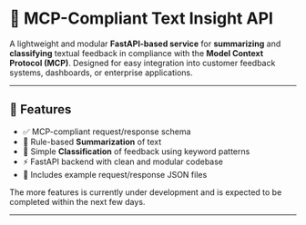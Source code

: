 
# 🧠 MCP-Compliant Text Insight API

A lightweight and modular **FastAPI-based service** for **summarizing** and **classifying** textual feedback in compliance with the **Model Context Protocol (MCP)**. Designed for easy integration into customer feedback systems, dashboards, or enterprise applications.

---

## 🚀 Features

- ✅ MCP-compliant request/response schema
- 🧩 Rule-based **Summarization** of text
- 🧠 Simple **Classification** of feedback using keyword patterns
- ⚡ FastAPI backend with clean and modular codebase
- 📄 Includes example request/response JSON files

The more features is currently under development and is expected to be completed within the next few days.

---
